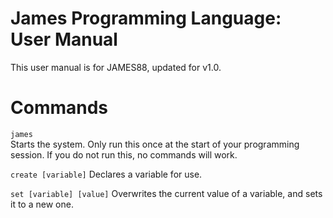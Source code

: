 # James Programming Language: User Manual
This user manual is for JAMES88, updated for v1.0.

# Commands
`james`\
Starts the system. Only run this once at the start of your programming session. If you do not run this, no commands will work.

`create [variable]`
Declares a variable for use.

`set [variable] [value]`
Overwrites the current value of a variable, and sets it to a new one.
